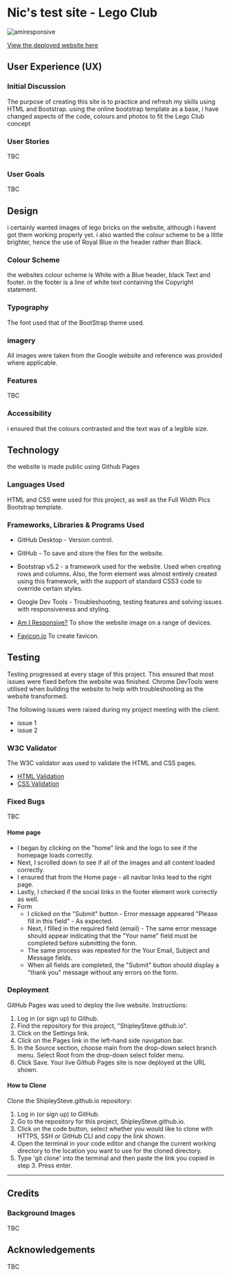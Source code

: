 # Nic's test site - Lego Club

![amiresponsive](docs/amiresponsive.PNG)

[View the deployed website here](https://nicbeard1.github.io/TestRepo/)

## User Experience (UX)

### Initial Discussion

The purpose of creating this site is to practice and refresh my skills using HTML and Bootstrap. using the online bootstrap template as a base, i have changed aspects of the code, colours and photos to fit the Lego Club concept

### User Stories

TBC

### User Goals

TBC

## Design

i certainly wanted images of lego bricks on the website, although i havent got them working properly yet. i also wanted the colour scheme to be a little brighter, hence the use of Royal Blue in the header rather than Black.

### Colour Scheme

the websites colour scheme is White with a Blue header, black Text and footer. in the footer is a line of white text containing the Copyright statement. 

### Typography 

The font used that of the BootStrap theme used.

### imagery

All images were taken from the Google website and reference was provided where applicable. 

### Features

TBC

### Accessibility 

i ensured that the colours contrasted and the text was of a legible size. 

## Technology

the website is made public using Github Pages

### Languages Used

 HTML and CSS were used for this project, as well as the Full Width Pics Bootstrap template.

### Frameworks, Libraries & Programs Used

* GitHub Desktop - Version control.

* GitHub - To save and store the files for the website.

* Bootstrap v5.2 - a framework used for the website. Used when creating rows and columns. Also, the form element was almost entirely created using this framework, with the support of standard CSS3 code to override certain styles.

* Google Dev Tools - Troubleshooting, testing features and solving issues with responsiveness and styling.

* [Am I Responsive?](http://ami.responsivedesign.is/) To show the website image on a range of devices.
* [Favicon.io](https://favicon.io/) To create favicon.

## Testing

Testing progressed at every stage of this project. This ensured that most issues were fixed before the website was finished. Chrome DevTools were utilised when building the website to help with troubleshooting as the website transformed. 

The following issues were raised during my project meeting with the client:
* issue 1
* issue 2


### W3C Validator

The W3C validator was used to validate the HTML and CSS pages.

* [HTML Validation](https://validator.w3.org/nu/?doc=https%3A%2F%2Fshipleysteve.github.io%2F)
* [CSS Validation](https://jigsaw.w3.org/css-validator/validator?uri=https%3A%2F%2Fshipleysteve.github.io%2F&profile=css3svg&usermedium=all&warning=1&vextwarning=&lang=en)



### Fixed Bugs

TBC

#### Home page

* I began by clicking on the "home" link and the logo to see if the homepage loads correctly.
* Next, I scrolled down to see if all of the images and all content loaded correctly.
* I ensured that from the Home page - all navbar links lead to the right page.
* Lastly, I checked if the social links in the footer element work correctly as well.
* Form
  * I clicked on the "Submit" button - Error message appeared "Please fill in this field" - As expected.
  * Next, I filled in the required field (email) - The same error message should appear indicating that the "Your name" field must be completed before submitting the form.
  * The same process was repeated for the Your Email, Subject and Message fields.
  * When all fields are completed, the "Submit" button should display a "thank you" message without any errors on the form.

### Deployment

GitHub Pages was used to deploy the live website. Instructions:

1. Log in (or sign up) to Github.
2. Find the repository for this project, "ShipleySteve.github.io".
3. Click on the Settings link.
4. Click on the Pages link in the left-hand side navigation bar.
5. In the Source section, choose main from the drop-down select branch menu. Select Root from the drop-down select folder menu.
6. Click Save. Your live Github Pages site is now deployed at the URL shown.

#### How to Clone

Clone the ShipleySteve.github.io repository:

1. Log in (or sign up) to GitHub.
2. Go to the repository for this project, ShipleySteve.github.io.
3. Click on the code button, select whether you would like to clone with HTTPS, SSH or GitHub CLI and copy the link shown.
4. Open the terminal in your code editor and change the current working directory to the location you want to use for the cloned directory.
5. Type 'git clone' into the terminal and then paste the link you copied in step 3. Press enter.

- - -

## Credits

### Background Images

TBC

## Acknowledgements

TBC
